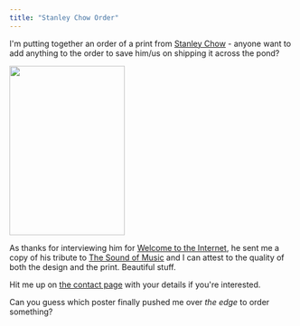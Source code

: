 ```yaml
---
title: "Stanley Chow Order"
---
```

<p>I'm putting together an order of a print from <a href="http://stanleychow.bigcartel.com/">Stanley Chow</a> - anyone want to add anything to the order to save him/us on shipping it across the pond?</p>
<p><a href="http://stanleychow.bigcartel.com/product/for-relaxing-times-suntory-time"><img src="https://chrisenns.com/wp-content/uploads/2011/03/lostintranslationweb-204x300.jpg" alt="" title="lostintranslationweb" width="204" height="300" class="aligncenter size-medium wp-image-19406" /></a></p>
<p>As thanks for interviewing him for <a href="http://ssktn.com/podcasts/welcometotheinternet/012-welcome-to-the-internet-stanley-chow/">Welcome to the Internet</a>, he sent me a copy of his tribute to <a href="http://stanleychow.bigcartel.com/product/mr-mrs-von-trapp-a2">The Sound of Music</a> and I can attest to the quality of both the design and the print. Beautiful stuff.</p>
<p>Hit me up on <a href="/contact/">the contact page</a> with your details if you're interested.</p>
<p>Can you guess which poster finally pushed me over <em>the edge</em> to order something?</p>
